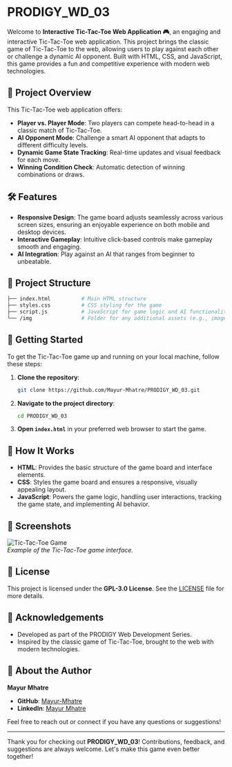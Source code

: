 # PRODIGY_WD_03

Welcome to **Interactive Tic-Tac-Toe Web Application 🎮**, an engaging and interactive Tic-Tac-Toe web application. This project brings the classic game of Tic-Tac-Toe to the web, allowing users to play against each other or challenge a dynamic AI opponent. Built with HTML, CSS, and JavaScript, this game provides a fun and competitive experience with modern web technologies.

## 🌟 Project Overview

This Tic-Tac-Toe web application offers:

- **Player vs. Player Mode**: Two players can compete head-to-head in a classic match of Tic-Tac-Toe.
- **AI Opponent Mode**: Challenge a smart AI opponent that adapts to different difficulty levels.
- **Dynamic Game State Tracking**: Real-time updates and visual feedback for each move.
- **Winning Condition Check**: Automatic detection of winning combinations or draws.

## 🛠️ Features

- **Responsive Design**: The game board adjusts seamlessly across various screen sizes, ensuring an enjoyable experience on both mobile and desktop devices.
- **Interactive Gameplay**: Intuitive click-based controls make gameplay smooth and engaging.
- **AI Integration**: Play against an AI that ranges from beginner to unbeatable.

## 📂 Project Structure

```graphql
├── index.html          # Main HTML structure
├── styles.css          # CSS styling for the game
├── script.js           # JavaScript for game logic and AI functionality
└── /img                # Folder for any additional assets (e.g., images, icons)
```

## 🚀 Getting Started

To get the Tic-Tac-Toe game up and running on your local machine, follow these steps:

1. **Clone the repository**:
   ```bash
   git clone https://github.com/Mayur-Mhatre/PRODIGY_WD_03.git
   ```
2. **Navigate to the project directory**:
   ```bash
   cd PRODIGY_WD_03
   ```
3. **Open `index.html`** in your preferred web browser to start the game.

## 🔧 How It Works

- **HTML**: Provides the basic structure of the game board and interface elements.
- **CSS**: Styles the game board and ensures a responsive, visually appealing layout.
- **JavaScript**: Powers the game logic, handling user interactions, tracking the game state, and implementing AI behavior.

## 🎨 Screenshots

![Tic-Tac-Toe Game](assets/ticktactoe_screenshot.png)  
*Example of the Tic-Tac-Toe game interface.*

## 📝 License

This project is licensed under the **GPL-3.0 License**. See the [LICENSE](LICENSE) file for more details.

## 🙌 Acknowledgements

- Developed as part of the PRODIGY Web Development Series.
- Inspired by the classic game of Tic-Tac-Toe, brought to the web with modern technologies.

## 👤 About the Author

**Mayur Mhatre**

- **GitHub**: [Mayur-Mhatre](https://github.com/Mayur-Mhatre/)
- **LinkedIn**: [Mayur Mhatre](https://www.linkedin.com/in/mayurmhatre/)

Feel free to reach out or connect if you have any questions or suggestions!

---

Thank you for checking out **PRODIGY_WD_03**! Contributions, feedback, and suggestions are always welcome. Let's make this game even better together!
